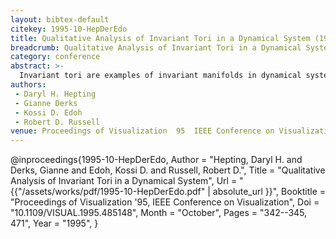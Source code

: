 ```yaml
---
layout: bibtex-default
citekey: 1995-10-HepDerEdo
title: Qualitative Analysis of Invariant Tori in a Dynamical System (1995)
breadcrumb: Qualitative Analysis of Invariant Tori in a Dynamical System (1995)
category: conference
abstract: >-
  Invariant tori are examples of invariant manifolds in dynamical systems. Usual tools in dynamical systems such as analysis and numerical simulations alone are often not sufficient to understand the complicated mechanisms that cause changes in these manifolds. Computer-graphical visualization is a natural and powerful addition to these tools used for the qualitative study of dynamical systems, especially for the study of invariant manifolds. The dynamics of two linearly coupled oscillators is the focus of this case study. With little or no coupling between the oscillators, an invariant torus is present but it breaks down for strong coupling. Visualization has been employed to gain a qualitative understanding of this breakdown process. The visualization has allowed key features of the tori to be recognized, and it has proven to be indispensable in developing and testing hypotheses about the tori.
authors:
 - Daryl H. Hepting
 - Gianne Derks
 - Kossi D. Edoh
 - Robert D. Russell
venue: Proceedings of Visualization  95  IEEE Conference on Visualization
---
```

@inproceedings{1995-10-HepDerEdo,
	Author =  "Hepting, Daryl H. and Derks, Gianne and Edoh, Kossi D. and Russell, Robert D.",
	Title =  "Qualitative Analysis of Invariant Tori in a Dynamical System",
	Url = \"{{"/assets/works/pdf/1995-10-HepDerEdo.pdf" | absolute_url }}\",
	Booktitle =  "Proceedings of Visualization '95, IEEE Conference on Visualization",
	Doi =  "10.1109/VISUAL.1995.485148",
	Month =  "October",
	Pages =  "342--345, 471",
	Year =  "1995",
}

